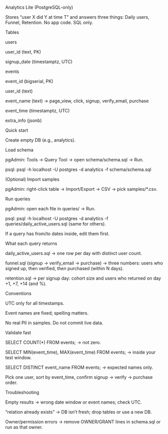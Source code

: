Analytics Lite (PostgreSQL-only)

Stores “user X did Y at time T” and answers three things: Daily users, Funnel, Retention. No app code. SQL only.

Tables

users

user_id (text, PK)

signup_date (timestamptz, UTC)

events

event_id (bigserial, PK)

user_id (text)

event_name (text) → page_view, click, signup, verify_email, purchase

event_time (timestamptz, UTC)

extra_info (jsonb)


Quick start

Create empty DB (e.g., analytics).

Load schema

pgAdmin: Tools → Query Tool → open schema/schema.sql → Run.

psql: psql -h localhost -U postgres -d analytics -f schema/schema.sql

(Optional) Import samples

pgAdmin: right-click table → Import/Export → CSV → pick samples/*.csv.

Run queries

pgAdmin: open each file in queries/ → Run.

psql: psql -h localhost -U postgres -d analytics -f queries/daily_active_users.sql (same for others).

If a query has from/to dates inside, edit them first.

What each query returns

daily_active_users.sql → one row per day with distinct user count.

funnel.sql (signup → verify_email → purchase) → three numbers: users who signed up, then verified, then purchased (within N days).

retention.sql → per signup day: cohort size and users who returned on day +1, +7, +14 (and %).

Conventions

UTC only for all timestamps.

Event names are fixed; spelling matters.

No real PII in samples. Do not commit live data.

Validate fast

SELECT COUNT(*) FROM events; → not zero.

SELECT MIN(event_time), MAX(event_time) FROM events; → inside your test window.

SELECT DISTINCT event_name FROM events; → expected names only.

Pick one user, sort by event_time, confirm signup → verify → purchase order.

Troubleshooting

Empty results → wrong date window or event names; check UTC.

“relation already exists” → DB isn’t fresh; drop tables or use a new DB.

Owner/permission errors → remove OWNER/GRANT lines in schema.sql or run as that owner.
